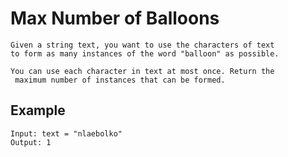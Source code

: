 # Max Number of Balloons
```
Given a string text, you want to use the characters of text 
to form as many instances of the word "balloon" as possible.

You can use each character in text at most once. Return the
 maximum number of instances that can be formed.

```

## Example
```
Input: text = "nlaebolko"
Output: 1
```